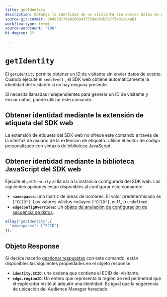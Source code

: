 ```yaml
---
title: getIdentity
description: Obtenga la identidad de un visitante sin enviar datos de evento.
source-git-commit: 90493d179e620604337bda96cb3b7f5401ca4a81
workflow-type: tm+mt
source-wordcount: '190'
ht-degree: 2%

---
```


# `getIdentity`

El `getIdentity` permite obtener un ID de visitante sin enviar datos de evento. Cuando ejecute el `sendEvent` , el SDK web obtiene automáticamente la identidad del visitante si no hay ninguna presente.

Si necesita llamadas independientes para generar un ID de visitante y enviar datos, puede utilizar este comando.

## Obtener identidad mediante la extensión de etiqueta del SDK web

La extensión de etiqueta del SDK web no ofrece este comando a través de la interfaz de usuario de la extensión de etiqueta. Utilice el editor de código personalizado con sintaxis de biblioteca JavaScript.

## Obtener identidad mediante la biblioteca JavaScript del SDK web

Ejecute el `getIdentity` al llamar a la instancia configurada del SDK web. Las siguientes opciones están disponibles al configurar este comando:

* **`namespaces`**: una matriz de áreas de nombres. El valor predeterminado es `["ECID"]`. Los valores válidos incluyen `["ECID"]`, `null`, o `undefined`.
* **`edgeConfigOverrides`**: Un [objeto de anulación de configuración de secuencia de datos](datastream-overrides.md).

```js
alloy("getIdentity",{
  "namespaces": ["ECID"]
});
```

## Objeto Response

Si decide hacerlo [gestionar respuestas](command-responses.md) con este comando, están disponibles las siguientes propiedades en el objeto response:

* **`identity.ECID`**: una cadena que contiene el ECID del visitante.
* **`edge.regionID`**: Un entero que representa la región de red perimetral que el explorador visitó al adquirir una identidad. Es igual que la sugerencia de ubicación del Audience Manager heredado.
